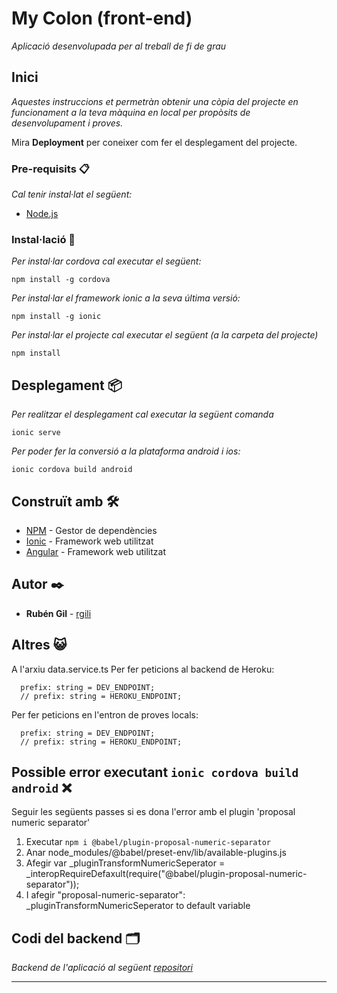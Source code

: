 # My Colon (front-end)

_Aplicació desenvolupada per al treball de fi de grau_

## Inici

_Aquestes instruccions et permetràn obtenir una còpia del projecte en funcionament a la teva màquina en local per propòsits de desenvolupament i proves._

Mira **Deployment** per coneixer com fer el desplegament del projecte.

### Pre-requisits 📋

_Cal tenir instal·lat el següent:_

* [Node.js](https://nodejs.org/es/)

### Instal·lació 🔧
_Per instal·lar cordova cal executar el següent:_
```
npm install -g cordova
```
_Per instal·lar el framework ionic a la seva última versió:_
```
npm install -g ionic
```

_Per instal·lar el projecte cal executar el següent (a la carpeta del projecte)_

```
npm install
```

## Desplegament 📦

_Per realitzar el desplegament cal executar la següent comanda_
```
ionic serve
```
_Per poder fer la conversió a la plataforma android i ios:_
```
ionic cordova build android
```

## Construït amb 🛠️

* [NPM](https://www.npmjs.com/) - Gestor de dependències
* [Ionic](https://ionicframework.com/) - Framework web utilitzat
* [Angular](https://angular.io/) - Framework web utilitzat

## Autor ✒️

* **Rubén Gil** - [rgili](https://github.com/rgili)

## Altres  😺 
A l'arxiu data.service.ts
Per fer peticions al backend de Heroku:
```
  prefix: string = DEV_ENDPOINT;
  // prefix: string = HEROKU_ENDPOINT;
```
Per fer peticions en l'entron de proves locals:
```
  prefix: string = DEV_ENDPOINT;
  // prefix: string = HEROKU_ENDPOINT;
```
## Possible error executant ```ionic cordova build android``` ❌
Seguir les següents passes si es dona l'error amb el plugin 'proposal numeric separator'
1. Executar  ```npm i @babel/plugin-proposal-numeric-separator```
2. Anar  node_modules/@babel/preset-env/lib/available-plugins.js
3. Afegir var _pluginTransformNumericSeperator = _interopRequireDefaxult(require("@babel/plugin-proposal-numeric-separator"));
4. I afegir "proposal-numeric-separator": _pluginTransformNumericSeperator to default variable

## Codi del backend 🗂
_Backend de l'aplicació al següent [repositori](https://github.com/rgili/my-colon-backend)_

---

